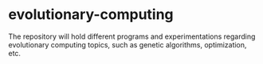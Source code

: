 # evolutionary-computing
The repository will hold different programs and experimentations regarding evolutionary computing topics, such as genetic algorithms, optimization, etc.

